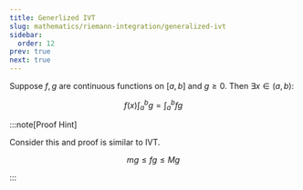 ```yaml
---
title: Generlized IVT
slug: mathematics/riemann-integration/generalized-ivt
sidebar:
  order: 12
prev: true
next: true
---
```


Suppose $f,g$ are continuous functions on $[a,b]$ and $g \ge 0$. Then
$\exists x \in (a,b)$:

```math
f(x)
\int_a^b g
=
\int_a^b fg
```

:::note[Proof Hint]

Consider this and proof is similar to IVT.

```math
mg \le fg \le Mg
```

:::
